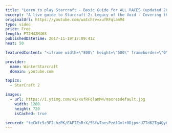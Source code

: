 ```yaml
---
title: "Learn to play Starcraft - Basic Guide for ALL RACES (updated 2017)"
excerpt: "A live guide to Starcraft 2: Legacy of the Void - Covering the basics and build orders for all of the races, and covering the important decisions to be made early in the game.  Not a step by step guide but a demonstration once you have the very basics of the units and races!"
originalUrl: https://youtube.com/watch?v=xufRFqlamM4
type: video
price: Free
length: PT2H42M46S
publishedDateTime: 2017-11-19T17:09:41Z
heat: 50

featuredContent: "<iframe width=\"800\" height=\"500\" frameborder=\"0\" src=\"https://www.youtube.com/embed/xufRFqlamM4\" allow=\"accelerometer; autoplay; encrypted-media; gyroscope; picture-in-picture\" allowfullscreen></iframe>"

provider:
  name: WinterStarcraft
  domain: youtube.com

topics:
  - StarCraft 2

images:
  - url: https://i.ytimg.com/vi/xufRFqlamM4/maxresdefault.jpg
    width: 1280
    height: 720
    isCached: true

secured: "teCWfc9z3F2LhzPK/EAFIZoRrX/5Sfw7oesPzdlGml+0DjpvcU7Td62Tg4Qy6vWfqYEvO/LOG18in8ZOCAPJ1Jm2Eulgv3Ove4slqYAnxudVOjZOLGiuA3/edhXuLrFMAIPoAftU+Pl7JdNeUOdqqD8f7Ymt53OE3224skqCs2CVVd8xfkPufDRVj87uRKFatdnT9r+zDJLaeZ9/+V7iS8uMn3OONbEHGrEpFwg9OUjlEl/tK1bjzCrpQym+Q9SM9F0dBtgyLcl0evphluSvBmSwCoeWnzrvCmJm6oWhBl2Mg87IFxF5NvzSnpVeYF+voobAx+t6dh1iwra451zgYKvg1rHLMWa1PteismGBuwISXGwYJVgxUy7XYYtO0RYKpBoG5mU7htj7AZBQDAMOaaVUevhUZBqKgrzBre4SxaUmtFPve5CC5gZvLj14Dv4E;iHfULTPca2x9ag+xzX59IA=="
---
```


